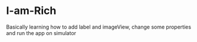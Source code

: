 # I-am-Rich
Basically learning how to add label and imageView, change some properties and run the app on simulator
